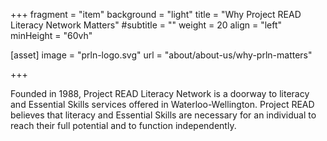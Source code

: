 +++
fragment = "item"
background = "light"
title = "Why Project READ Literacy Network Matters"
#subtitle = ""
weight = 20
align = "left"
minHeight = "60vh"

[asset]
  image = "prln-logo.svg"
  url = "about/about-us/why-prln-matters"

+++

Founded in 1988, Project READ Literacy Network is a doorway to literacy and Essential Skills services offered in Waterloo-Wellington. Project READ believes that literacy and Essential Skills are necessary for an individual to reach their full potential and to function independently.


